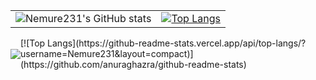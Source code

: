 |              |                |
|    :---:     |     :---:      |
| ![Nemure231's GitHub stats](https://github-readme-stats.vercel.app/api?username=Nemure231&hide=contribs,prs&count_private=true&theme=material-palenight)   | [![Top Langs](https://github-readme-stats.vercel.app/api/top-langs/?username=Nemure231&layout=compact)](https://github.com/anuraghazra/github-readme-stats)     |

 
 <div style="display: flex; flex-direction: row; align-items: center;">
  <div>
    <img src="https://github-readme-stats.vercel.app/api/top-langs/?username=Nemure231&layout=compact">
  </div>
  <div>
    [![Top Langs](https://github-readme-stats.vercel.app/api/top-langs/?username=Nemure231&layout=compact)](https://github.com/anuraghazra/github-readme-stats)
  </div>
 </div

<!--
**Nemure231/Nemure231** is a ✨ _special_ ✨ repository because its `README.md` (this file) appears on your GitHub profile.

Here are some ideas to get you started:

- 🔭 I’m currently working on ...
- 🌱 I’m currently learning ...
- 👯 I’m looking to collaborate on ...
- 🤔 I’m looking for help with ...
- 💬 Ask me about ...
- 📫 How to reach me: ...
- 😄 Pronouns: ...
- ⚡ Fun fact: ...
-->
